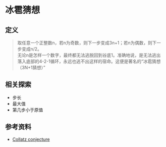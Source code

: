 # 冰雹猜想

## 定义

>取任意一个正整数n，若n为奇数，则下一步变成3n+1；若n为偶数，则下一步变成n/2。  
>无论n是怎样一个数字，最终都无法逃脱回到谷底1。准确地说，是无法逃出落入底部的4-2-1循环，永远也逃不出这样的宿命。这便是著名的“冰雹猜想（3N+1猜想）”

## 相关探索

- 步长
- 最大值
- 第几步小于原值

## 参考资料

- [Collatz conjecture](https://en.wikipedia.org/wiki/Collatz_conjecture)
